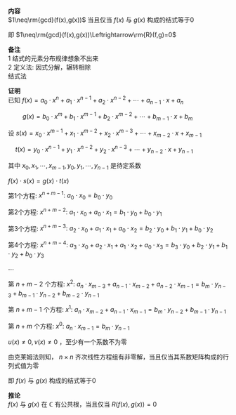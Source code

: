 **内容**  
$1\neq\rm{gcd}(f(x),g(x))$ 当且仅当 $f(x)$ 与 $g(x)$ 构成的结式等于0  
  
即 $1\neq\rm{gcd}(f(x),g(x))\Leftrightarrow\rm{R}(f,g)=0$  
  
**备注**  
1 结式的元素分布规律想象不出来  
2 定义法: 因式分解，辗转相除  
结式法  
  
**证明**  
已知 $f(x)=a_0\cdot x^n+a_1\cdot x^{n-1}+a_2\cdot x^{n-2}+\cdots+a_{n-1}\cdot x+a_n$  
  
$\quad\quad g(x)=b_0\cdot x^m+b_1\cdot x^{m-1}+b_2\cdot x^{m-2}+\cdots+b_{m-1}\cdot x+b_m$  
  
设 $s(x)=x_0\cdot x^{m-1}+x_1\cdot x^{m-2}+x_2\cdot x^{m-3}+\cdots+x_{m-2}\cdot x+x_{m-1}$  
  
$\quad t(x)=y_0\cdot x^{n-1}+y_1\cdot x^{n-2}+y_2\cdot x^{n-3}+\cdots+y_{n-2}\cdot x+y_{n-1}$  
  
其中 $x_0,x_1,\cdots,x_{m-1},y_0,y_1,\cdots,y_{n-1}$ 是待定系数  
  
$f(x)\cdot s(x)=g(x)\cdot t(x)$  
  
第1个方程:  $x^{n+m-1}:\ a_0\cdot x_0=b_0\cdot y_0$  
  
第2个方程:  $x^{n+m-2}:\ a_1\cdot x_0+a_0\cdot x_1=b_1\cdot y_0+b_0\cdot y_1$  
  
第3个方程:  $x^{n+m-3}:\ a_2\cdot x_0+a_1\cdot x_1+a_0\cdot x_2=b_2\cdot y_0+b_1\cdot y_1+b_0\cdot y_2$  
  
第4个方程:  $x^{n+m-4}:\ a_3\cdot x_0+a_2\cdot x_1+a_1\cdot x_2+a_0\cdot x_3=b_3\cdot y_0+b_2\cdot y_1+b_1\cdot y_2+b_0\cdot y_3$  
  
$\cdots$  
  
第 $n+m-2$ 个方程:  $x^2:\ a_n\cdot x_{m-3}+a_{n-1}\cdot x_{m-2}+a_{n-2}\cdot x_{m-1}=b_m\cdot y_{n-3}+b_{m-1}\cdot y_{n-2}+b_{m-2}\cdot y_{n-1}$  
  
第 $n+m-1$ 个方程:  $x^1:\ a_n\cdot x_{m-2}+a_{n-1}\cdot x_{m-1}=b_m\cdot y_{n-2}+b_{m-1}\cdot y_{n-1}$  
  
第 $n+m$ 个方程:  $x^0:\ a_n\cdot x_{m-1}=b_m\cdot y_{n-1}$  
  
$u(x)\neq0, v(x)\neq0$ ，至少有一个系数不为零  
  
由克莱姆法则知， $n\times n$ 齐次线性方程组有非零解，当且仅当其系数矩阵构成的行列式值为零  
  
即 $f(x)$ 与 $g(x)$ 构成的结式等于0  
  
**推论**  
$f(x)$ 与 $g(x)$ 在 $\mathbb{C}$ 有公共根，当且仅当 $R(f(x),g(x))=0$  
